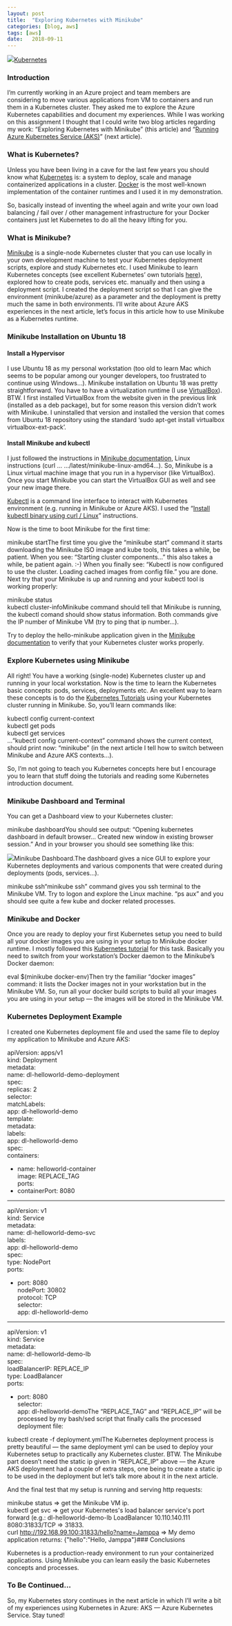 ```yaml
---
layout:	post
title:	"Exploring Kubernetes with Minikube"
categories: [blog, aws]
tags: [aws]
date:	2018-09-11
---
```


  ![](/img/2018-09-11-exploring-kubernetes-with-minikube_img_1.png)[Kubernetes](https://kubernetes.io/)

### Introduction

I’m currently working in an Azure project and team members are considering to move various applications from VM to containers and run them in a Kubernetes cluster. They asked me to explore the Azure Kubernetes capabilities and document my experiences. While I was working on this assignment I thought that I could write two blog articles regarding my work: “Exploring Kubernetes with Minikube” (this article) and “[Running Azure Kubernetes Service (AKS)](https://medium.com/@kari.marttila/running-azure-kubernetes-service-aks-882faad43f2c)” (next article).

### What is Kubernetes?

Unless you have been living in a cave for the last few years you should know what [Kubernetes](https://kubernetes.io/) is: a system to deploy, scale and manage containerized applications in a cluster. [Docker](https://www.docker.com/) is the most well-known implementation of the container runtimes and I used it in my demonstration.

So, basically instead of inventing the wheel again and write your own load balancing / fail over / other management infrastructure for your Docker containers just let Kubernetes to do all the heavy lifting for you.

### What is Minikube?

[Minikube](https://github.com/kubernetes/minikube) is a single-node Kubernetes cluster that you can use locally in your own development machine to test your Kubernetes deployment scripts, explore and study Kubernetes etc. I used Minikube to learn Kubernetes concepts (see excellent Kubernetes’ own tutorials [here](https://kubernetes.io/docs/tutorials/)), explored how to create pods, services etc. manually and then using a deployment script. I created the deployment script so that I can give the environment (minikube/azure) as a parameter and the deployment is pretty much the same in both environments. I’ll write about Azure AKS experiences in the next article, let’s focus in this article how to use Minikube as a Kubernetes runtime.

### Minikube Installation on Ubuntu 18

#### Install a Hypervisor

I use Ubuntu 18 as my personal workstation (too old to learn Mac which seems to be popular among our younger developers, too frustrated to continue using Windows…). Minikube installation on Ubuntu 18 was pretty straightforward. You have to have a virtualization runtime (I use [VirtualBox](https://www.virtualbox.org/)). BTW. I first installed VirtualBox from the website given in the previous link (installed as a deb package), but for some reason this version didn’t work with Minikube. I uninstalled that version and installed the version that comes from Ubuntu 18 repository using the standard ‘sudo apt-get install virtualbox virtualbox-ext-pack’.

#### Install Minikube and kubectl

I just followed the instructions in [Minikube documentation](https://github.com/kubernetes/minikube), Linux instructions (curl … …/latest/minikube-linux-amd64…). So, Minikube is a Linux virtual machine image that you run in a hypervisor (like VirtualBox). Once you start Minikube you can start the VirtualBox GUI as well and see your new image there.

[Kubectl](https://kubernetes.io/docs/reference/kubectl/overview/) is a command line interface to interact with Kubernetes environment (e.g. running in Minikube or Azure AKS). I used the “[Install kubectl binary using curl / Linux](https://kubernetes.io/docs/tasks/tools/install-kubectl/#install-kubectl-binary-using-curl)” instructions.

Now is the time to boot Minikube for the first time:

minikube startThe first time you give the “minikube start” command it starts downloading the Minikube ISO image and kube tools, this takes a while, be patient. When you see: “Starting cluster components…” this also takes a while, be patient again. :-) When you finally see: “Kubectl is now configured to use the cluster. Loading cached images from config file.” you are done. Next try that your Minikube is up and running and your kubectl tool is working properly:

minikube status  
kubectl cluster-infoMinikube command should tell that Minikube is running, the kubectl comand should show status information. Both commands give the IP number of Minikube VM (try to ping that ip number…).

Try to deploy the hello-minikube application given in the [Minikube documentation](https://github.com/kubernetes/minikube) to verify that your Kubernetes cluster works properly.

### Explore Kubernetes using Minikube

All right! You have a working (single-node) Kubernetes cluster up and running in your local workstation. Now is the time to learn the Kubernetes basic concepts: pods, services, deployments etc. An excellent way to learn these concepts is to do the [Kubernetes Tutorials](https://kubernetes.io/docs/tutorials/) using your Kubernetes cluster running in Minikube. So, you’ll learn commands like:

kubectl config current-context  
kubectl get pods  
kubectl get services  
...“kubectl config current-context” command shows the current context, should print now: “minikube” (in the next article I tell how to switch between Minikube and Azure AKS contexts…).

So, I’m not going to teach you Kubernetes concepts here but I encourage you to learn that stuff doing the tutorials and reading some Kubernetes introduction document.

### Minikube Dashboard and Terminal

You can get a Dashboard view to your Kubernetes cluster:

minikube dashboardYou should see output: “Opening kubernetes dashboard in default browser… Created new window in existing browser session.” And in your browser you should see something like this:

![](/img/2018-09-11-exploring-kubernetes-with-minikube_img_2.png)Minikube Dashboard.The dashboard gives a nice GUI to explore your Kubernetes deployments and various components that were created during deployments (pods, services…).

minikube ssh“minikube ssh” command gives you ssh terminal to the Minikube VM. Try to logon and explore the Linux machine. “ps aux” and you should see quite a few kube and docker related processes.

### Minikube and Docker

Once you are ready to deploy your first Kubernetes setup you need to build all your docker images you are using in your setup to Minikube docker runtime. I mostly followed this [Kubernetes tutorial](https://kubernetes.io/docs/tutorials/hello-minikube/#create-a-docker-container-image) for this task. Basically you need to switch from your workstation’s Docker daemon to the Minikube’s Docker daemon:

eval $(minikube docker-env)Then try the familiar “docker images” command: it lists the Docker images not in your workstation but in the Minikube VM. So, run all your docker build scripts to build all your images you are using in your setup — the images will be stored in the Minikube VM.

### Kubernetes Deployment Example

I created one Kubernetes deployment file and used the same file to deploy my application to Minikube and Azure AKS:

apiVersion: apps/v1  
kind: Deployment  
metadata:  
 name: dl-helloworld-demo-deployment  
spec:  
 replicas: 2  
 selector:  
 matchLabels:  
 app: dl-helloworld-demo  
 template:  
 metadata:  
 labels:  
 app: dl-helloworld-demo  
 spec:  
 containers:  
 - name: helloworld-container  
 image: REPLACE\_TAG  
 ports:  
 - containerPort: 8080  
---  
apiVersion: v1  
kind: Service  
metadata:  
 name: dl-helloworld-demo-svc  
 labels:  
 app: dl-helloworld-demo  
spec:  
 type: NodePort  
 ports:  
 - port: 8080  
 nodePort: 30802  
 protocol: TCP  
 selector:  
 app: dl-helloworld-demo  
---  
apiVersion: v1  
kind: Service  
metadata:  
 name: dl-helloworld-demo-lb  
spec:  
 loadBalancerIP: REPLACE\_IP  
 type: LoadBalancer  
 ports:  
 - port: 8080  
 selector:  
 app: dl-helloworld-demoThe “REPLACE\_TAG” and “REPLACE\_IP” will be processed by my bash/sed script that finally calls the processed deployment file:

kubectl create -f deployment.ymlThe Kubernetes deployment process is pretty beautiful — the same deployment yml can be used to deploy your Kubernetes setup to practically any Kubernetes cluster. BTW. The Minikube part doesn’t need the static ip given in “REPLACE\_IP” above — the Azure AKS deployment had a couple of extra steps, one being to create a static ip to be used in the deployment but let’s talk more about it in the next article.

And the final test that my setup is running and serving http requests:

minikube status => get the Minikube VM ip.  
kubectl get svc => get your Kubernetes's load balancer service's port forward (e.g.: dl-helloworld-demo-lb LoadBalancer 10.110.140.111 <pending> 8080:31833/TCP => 31833.  
curl <http://192.168.99.100:31833/hello?name=Jamppa> => My demo application returns: {"hello":"Hello, Jamppa"}### Conclusions

Kubernetes is a production-ready environment to run your containerized applications. Using Minikube you can learn easily the basic Kubernetes concepts and processes.

### To Be Continued…

So, my Kubernetes story continues in the next article in which I’ll write a bit of my experiences using Kubernetes in Azure: AKS — Azure Kubernetes Service. Stay tuned!

  